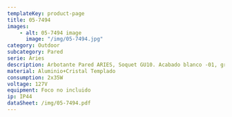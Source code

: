 ```yaml
---
templateKey: product-page
title: 05-7494
images:
    - alt: 05-7494 image
      image: "/img/05-7494.jpg"
category: Outdoor
subcategory: Pared
serie: Aries
description: Arbotante Pared ARIES, Soquet GU10. Acabado blanco -01, gris -03 y grafito -04.
material: Aluminio+Cristal Templado
consumption: 2x35W
voltage: 127V
equipment: Foco no incluido
ip: IP44
dataSheet: /img/05-7494.pdf
---
```

